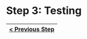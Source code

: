 # Step 3: Testing

[//]: # (head-end)




[//]: # (foot-start)

[{]: <helper> (navStep)

| [< Previous Step](step2.md) |
|:----------------------|

[}]: #
